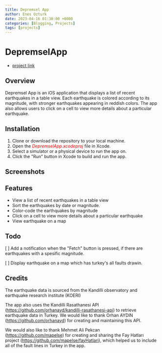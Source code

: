 ```yaml
---
title: Depremsel App
author: Enes Ozturk
date: 2023-04-16 01:30:00 +0000
categories: [Blogging, Projects]
tags: [projects]
---
```


# DepremselApp
- [project link](https://github.com/nsozturk/DepremselApp "depremselApp")
## Overview

Depremsel App is an iOS application that displays a list of recent earthquakes in a table view. Each earthquake is colored according to its magnitude, with stronger earthquakes appearing in reddish colors. The app also allows users to click on a cell to view more details about a particular earthquake.

## Installation

1. Clone or download the repository to your local machine.
2. Open the <span style="color:red ">*DepremselApp.xcodeproj*</span> file in Xcode.
3. Select a simulator or a physical device to run the app on.
4. Click the "Run" button in Xcode to build and run the app.

## Screenshots



## Features

- View a list of recent earthquakes in a table view
- Sort the earthquakes by date or magnitude.
- Color-code the earthquakes by magnitude
- Click on a cell to view more details about a particular earthquake
- View earthquake on a map

## Todo

[ ] Add a notification when the "Fetch" button is pressed, if there are earthquakes with a spesific magnitude.

[ ] Display earthquake on a map which has turkey's all faults drawin.

## Credits

The earthquake data is sourced from the Kandilli observatory and earthquake research institute (KOERI)

The app also uses the Kandilli Rasathanesi API (https://github.com/orhanayd/kandilli-rasathanesi-api) to retrieve earthquake data in Turkey. We would like to thank Orhan AYDIN (https://github.com/orhanayd) for creating and maintaining this API.

We would also like to thank Mehmet Ali Pekcan (https://github.com/mapelse) for creating and sharing the Fay Hatları project (https://github.com/mapelse/fayHatlari), which helped us to include all of the fault lines in Turkey in the app.
